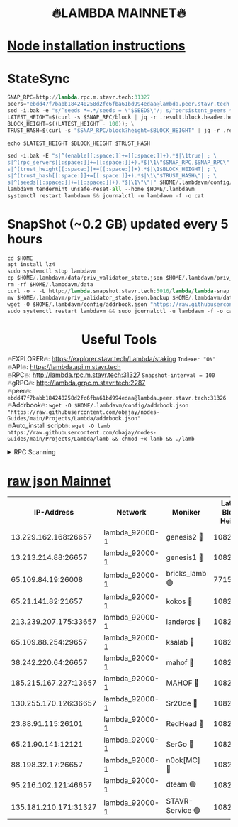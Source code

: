 <h1 align="center"> 🔥LAMBDA MAINNET🔥</h1>


[Node installation instructions](https://github.com/obajay/nodes-Guides/tree/main/Projects/Lambda)
=


# StateSync
```python
SNAP_RPC=http://lambda.rpc.m.stavr.tech:31327
peers="ebdd47f7babb184240258d2fc6fba61bd994edaa@lambda.peer.stavr.tech:31326" 
sed -i.bak -e "s/^seeds *=.*/seeds = \"$SEEDS\"/; s/^persistent_peers *=.*/persistent_peers = \"$PEERS\"/" $HOME/.lambdavm/config/config.toml
LATEST_HEIGHT=$(curl -s $SNAP_RPC/block | jq -r .result.block.header.height); \
BLOCK_HEIGHT=$((LATEST_HEIGHT - 100)); \
TRUST_HASH=$(curl -s "$SNAP_RPC/block?height=$BLOCK_HEIGHT" | jq -r .result.block_id.hash)

echo $LATEST_HEIGHT $BLOCK_HEIGHT $TRUST_HASH

sed -i.bak -E "s|^(enable[[:space:]]+=[[:space:]]+).*$|\1true| ; \
s|^(rpc_servers[[:space:]]+=[[:space:]]+).*$|\1\"$SNAP_RPC,$SNAP_RPC\"| ; \
s|^(trust_height[[:space:]]+=[[:space:]]+).*$|\1$BLOCK_HEIGHT| ; \
s|^(trust_hash[[:space:]]+=[[:space:]]+).*$|\1\"$TRUST_HASH\"| ; \
s|^(seeds[[:space:]]+=[[:space:]]+).*$|\1\"\"|" $HOME/.lambdavm/config/config.toml
lambdavm tendermint unsafe-reset-all --home $HOME/.lambdavm
systemctl restart lambdavm && journalctl -u lambdavm -f -o cat

```
# SnapShot (~0.2 GB) updated every 5 hours
```python
cd $HOME
apt install lz4
sudo systemctl stop lambdavm
cp $HOME/.lambdavm/data/priv_validator_state.json $HOME/.lambdavm/priv_validator_state.json.backup
rm -rf $HOME/.lambdavm/data
curl -o - -L http://lambda.snapshot.stavr.tech:5016/lambda/lambda-snap.tar.lz4 | lz4 -c -d - | tar -x -C $HOME/.lambdavm --strip-components 2
mv $HOME/.lambdavm/priv_validator_state.json.backup $HOME/.lambdavm/data/priv_validator_state.json
wget -O $HOME/.lambdavm/config/addrbook.json "https://raw.githubusercontent.com/obajay/nodes-Guides/main/Projects/Lambda/addrbook.json"
sudo systemctl restart lambdavm && sudo journalctl -u lambdavm -f -o cat
```
 <h1 align="center"> Useful Tools</h1>

🔥EXPLORER🔥:      https://explorer.stavr.tech/Lambda/staking	        `Indexer "ON"` \
🔥API🔥: 			 		 https://lambda.api.m.stavr.tech \
🔥RPC🔥:           http://lambda.rpc.m.stavr.tech:31327	              `Snapshot-interval = 100` \
🔥gRPC🔥:          http://lambda.grpc.m.stavr.tech:2287 \
🔥peer🔥:					 `ebdd47f7babb184240258d2fc6fba61bd994edaa@lambda.peer.stavr.tech:31326` \
🔥Addrbook🔥:    ```wget -O $HOME/.lambdavm/config/addrbook.json "https://raw.githubusercontent.com/obajay/nodes-Guides/main/Projects/Lambda/addrbook.json"``` \
🔥Auto_install script🔥: ```wget -O lamb https://raw.githubusercontent.com/obajay/nodes-Guides/main/Projects/Lambda/lamb && chmod +x lamb && ./lamb```


<details>
<summary>RPC Scanning</summary>

<h2 align="center"> We scan nodes in real time every 4 hours. And we provide the final result of RPC endpoints.
We cannot influence the operation of these nodes in any way. </h2>


```python
If Voting Power is higher than 0 --> then the Node is a validator of the network and may be subject to attack and be a potential threat to the chain.
```
```python
We marked such validators with a red symbol
```

</details>

[raw json Mainnet](https://rpc-check.lambm.stavr.tech/lambm/rpc-lambm-result.json)
=


<table><tr><th>IP-Address</th><th>Network</th><th>Moniker</th><th>Latest Block Height</th><th>Earliest Block Height</th><th>Catching Up</th><th>Tx Index</th><th>Voting Power</th><th>Scan Time</th></tr><tr><td>13.229.162.168:26657</td><td>lambda_92000-1</td><td>genesis2 🔴</td><td>10820581</td><td>1</td><td>False</td><td>on</td><td>16647211</td><td>2023-12-29T08:57:52.027291961UTC</td></tr><tr><td>13.213.214.88:26657</td><td>lambda_92000-1</td><td>genesis1 🔴</td><td>10820582</td><td>1</td><td>False</td><td>on</td><td>107835</td><td>2023-12-29T08:57:56.277921785UTC</td></tr><tr><td>65.109.84.19:26008</td><td>lambda_92000-1</td><td>bricks_lamb 🟢</td><td>7715743</td><td>7581001</td><td>False</td><td>on</td><td>0</td><td>2023-12-29T08:58:05.574349009UTC</td></tr><tr><td>65.21.141.82:21657</td><td>lambda_92000-1</td><td>kokos 🔴</td><td>10820583</td><td>7716001</td><td>False</td><td>off</td><td>546765</td><td>2023-12-29T08:57:58.657813065UTC</td></tr><tr><td>213.239.207.175:33657</td><td>lambda_92000-1</td><td>landeros 🔴</td><td>10820580</td><td>8136001</td><td>False</td><td>off</td><td>1251433</td><td>2023-12-29T08:57:46.410969535UTC</td></tr><tr><td>65.109.88.254:29657</td><td>lambda_92000-1</td><td>ksalab 🔴</td><td>10820584</td><td>8715001</td><td>False</td><td>on</td><td>504630</td><td>2023-12-29T08:58:01.828825381UTC</td></tr><tr><td>38.242.220.64:26657</td><td>lambda_92000-1</td><td>mahof 🔴</td><td>10820578</td><td>10131001</td><td>False</td><td>off</td><td>770350</td><td>2023-12-29T08:57:39.623208044UTC</td></tr><tr><td>185.215.167.227:13657</td><td>lambda_92000-1</td><td>MAHOF 🔴</td><td>10820582</td><td>10134001</td><td>False</td><td>on</td><td>2051510</td><td>2023-12-29T08:57:55.370702130UTC</td></tr><tr><td>130.255.170.126:36657</td><td>lambda_92000-1</td><td>Sr20de 🔴</td><td>10820581</td><td>10715001</td><td>False</td><td>off</td><td>671452</td><td>2023-12-29T08:57:47.067028979UTC</td></tr><tr><td>23.88.91.115:26101</td><td>lambda_92000-1</td><td>RedHead 🔴</td><td>10820581</td><td>10720581</td><td>False</td><td>off</td><td>553202</td><td>2023-12-29T08:57:46.661059488UTC</td></tr><tr><td>65.21.90.141:12121</td><td>lambda_92000-1</td><td>SerGo 🔴</td><td>10820584</td><td>10720584</td><td>False</td><td>off</td><td>10581745</td><td>2023-12-29T08:58:02.167875188UTC</td></tr><tr><td>88.198.32.17:26657</td><td>lambda_92000-1</td><td>n0ok[MC] 🔴</td><td>10820585</td><td>10720585</td><td>False</td><td>off</td><td>1578630</td><td>2023-12-29T08:58:05.238650316UTC</td></tr><tr><td>95.216.102.121:46657</td><td>lambda_92000-1</td><td>dteam 🟢</td><td>10820584</td><td>10810001</td><td>False</td><td>off</td><td>0</td><td>2023-12-29T08:58:01.383186597UTC</td></tr><tr><td>135.181.210.171:31327</td><td>lambda_92000-1</td><td>STAVR-Service 🟢</td><td>10820584</td><td>10817601</td><td>False</td><td>on</td><td>0</td><td>2023-12-29T08:58:01.032773181UTC</td></tr></table>
